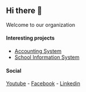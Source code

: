 ## Hi there 👋
Welcome to our organization

#### Interesting projects
- [Accounting System](https://akaunt.nepexgroup.com)
- [School Information System](https://dsis.nepexgroup.com)

#### Social
[Youtube](https://www.youtube.com/@nepexgroup) -
[Facebook](https://www.facebook.com/nepexgroup/) -
[Linkedin](https://www.linkedin.com/company/nepexgroup)

<!--

**Here are some ideas to get you started:**

🙋‍♀️ A short introduction - what is your organization all about?
🌈 Contribution guidelines - how can the community get involved?
👩‍💻 Useful resources - where can the community find your docs? Is there anything else the community should know?
🍿 Fun facts - what does your team eat for breakfast?
🧙 Remember, you can do mighty things with the power of [Markdown](https://docs.github.com/github/writing-on-github/getting-started-with-writing-and-formatting-on-github/basic-writing-and-formatting-syntax)
-->

